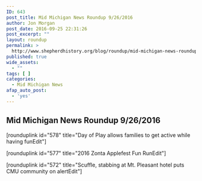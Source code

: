 ```yaml
---
ID: 643
post_title: Mid Michigan News Roundup 9/26/2016
author: Jon Morgan
post_date: 2016-09-25 22:31:26
post_excerpt: ""
layout: roundup
permalink: >
  http://www.shepherdhistory.org/blog/roundup/mid-michigan-news-roundup-9262016/
published: true
wide_assets:
  - ""
tags: [ ]
categories:
  - Mid Michigan News
afap_auto_post:
  - 'yes'
---
```

## Mid Michigan News Roundup 9/26/2016
[rounduplink id="578" title="Day of Play allows families to get active while having funEdit"]

[rounduplink id="577" title="2016 Zonta Applefest Fun RunEdit"]

[rounduplink id="572" title="Scuffle, stabbing at Mt. Pleasant hotel puts CMU community on alertEdit"]